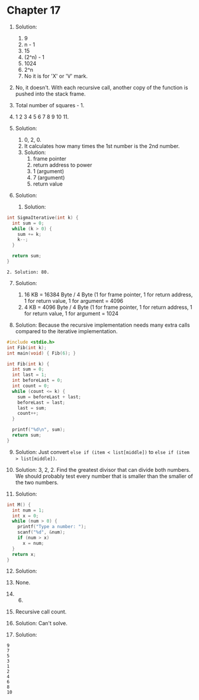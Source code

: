 # Chapter 17

1. Solution: 
    1. 9
    2. n - 1
    3. 15
    4. (2^n) - 1
    5. 1024
    6. 2^n
    7. No it is for 'X' or 'V' mark.

2. No, it doesn't. With each recursive call, another copy of the function is pushed into the stack frame.

3. Total number of squares - 1.

4. 1 2 3 4 5 6 7 8 9 10 11.

5. Solution:
    1. 0, 2, 0.
    2. It calculates how many times the 1st number is the 2nd number.
    3. Solution:
        1. frame pointer
        2. return address to power
        3. 1 (argument)
        4. 7 (argument)
        5. return value

6. Solution:

    1. Solution: 
```c
int SigmaIterative(int k) {
  int sum = 0;
  while (k > 0) {
    sum += k;
    k--;
  }

  return sum;
}
```

    2. Solution: 80.
    
7. Solution:
    1. 16 KB = 16384 Byte / 4 Byte (1 for frame pointer, 1 for return address, 1 for return value, 1 for argument = 4096
    2. 4 KB = 4096 Byte / 4 Byte (1 for frame pointer, 1 for return address, 1 for return value, 1 for argument = 1024

8. Solution: Because the recursive implementation needs many extra calls compared to the iterative implementation.

```c
#include <stdio.h>
int Fib(int k);
int main(void) { Fib(6); }

int Fib(int k) {
  int sum = 0;
  int last = 1;
  int beforeLast = 0;
  int count = 0;
  while (count <= k) {
    sum = beforeLast + last;
    beforeLast = last;
    last = sum;
    count++;
  }

  printf("%d\n", sum);
  return sum;
}
```

9. Solution: Just convert `else if (item < list[middle])` to `else if (item > list[middle])`.

10. Solution: 3, 2, 2. Find the greatest divisor that can divide both numbers. We should probably test every number that is smaller than the smaller of the two numbers.

11. Solution:

```c
int M() {
  int num = 1;
  int x = 0;
  while (num > 0) {
    printf("Type a number: ");
    scanf("%d", &num);
    if (num > x)
      x = num;
  }
  return x;
}
```

12. Solution:
  1. None.
  2. 6.
  3. Recursive call count.
  
13. Solution: Can't solve.

14. Solution:

```
9
7
5
3
1
2
4
6
8
10
```
